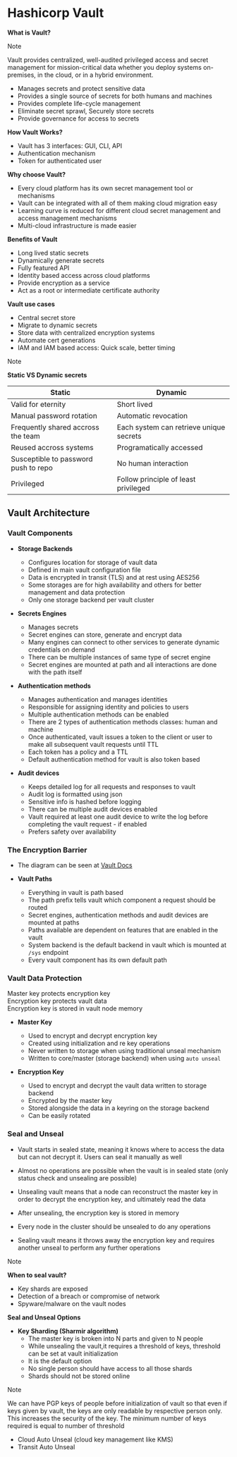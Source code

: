 # Hashicorp Vault

**What is Vault?**
> [!NOTE]
> Vault provides centralized, well-audited privileged access and secret management for mission-critical data whether you deploy systems on-premises, in the cloud, or in a hybrid environment.

- Manages secrets and protect sensitive data
- Provides a single source of secrets for both humans and machines
- Provides complete life-cycle management
- Eliminate secret sprawl, Securely store secrets
- Provide governance for access to secrets

**How Vault Works?**
- Vault has 3 interfaces: GUI, CLI, API
- Authentication mechanism
- Token for authenticated user

**Why choose Vault?**
- Every cloud platform has its own secret management tool or mechanisms
- Vault can be integrated with all of them making cloud migration easy 
- Learning curve is reduced for different cloud secret management and access management mechanisms
- Multi-cloud infrastructure is made easier

**Benefits of Vault**
- Long lived static secrets
- Dynamically generate secrets
- Fully featured API
- Identity based access across cloud platforms
- Provide encryption as a service
- Act as a root or intermediate certificate authority

**Vault use cases**
- Central secret store
- Migrate to dynamic secrets
- Store data with centralized encryption systems
- Automate cert generations
- IAM and IAM based access: Quick scale, better timing

> [!NOTE]
> **Static VS Dynamic secrets**
>
> | Static | Dynamic |
> | -------| ------- |
> | Valid for eternity | Short lived |
> | Manual password rotation | Automatic revocation |
> | Frequently shared accross the team | Each system can retrieve unique secrets |
> | Reused accross systems | Programatically accessed |
> | Susceptible to password push to repo | No human interaction |
> | Privileged | Follow principle of least privileged |


## Vault Architecture
### Vault Components
- **Storage Backends**
    - Configures location for storage of vault data
    - Defined in main vault configuration file
    - Data is encrypted in transit (TLS) and at rest using AES256
    - Some storages are for high availability and others for better management and data protection
    - Only one storage backend per vault cluster

- **Secrets Engines**
    - Manages secrets
    - Secret engines can store, generate and encrypt data
    - Many engines can connect to other services to generate dynamic credentials on demand
    - There can be multiple instances of same type of secret engine
    - Secret engines are mounted at path and all interactions are done with the path itself

- **Authentication methods**
    - Manages authentication and manages identities
    - Responsible for assigning identity and policies to users
    - Multiple authentication methods can be enabled 
    - There are 2 types of authentication methods classes: human and machine
    - Once authenticated, vault issues a token to the client or user to make all subsequent vault requests until TTL
    - Each token has a policy and a TTL
    - Default authentication method for vault is also token based

- **Audit devices**
    - Keeps detailed log for all requests and responses to vault
    - Audit log is formatted using json
    - Sensitive info is hashed before logging
    - There can be multiple audit devices enabled
    - Vault required at least one audit device to write the log before completing the vault request - if enabled
    - Prefers safety over availability

### The Encryption Barrier
- The diagram can be seen at [Vault Docs](https://developer.hashicorp.com/vault/docs/about-vault/how-vault-works#the-encryption-barrier)

- **Vault Paths**
    - Everything in vault is path based
    - The path prefix tells vault which component a request should be routed
    - Secret engines, authentication methods and audit devices are mounted at paths
    - Paths available are dependent on features that are enabled in the vault
    - System backend is the default backend in vault which is mounted at `/sys` endpoint
    - Every vault component has its own default path

### Vault Data Protection
Master key protects encryption key\
Encryption key protects vault data\
Encryption key is stored in vault node memory

- **Master Key**
    - Used to encrypt and decrypt encryption key
    - Created using initialization and re key operations
    - Never written to storage when using traditional unseal mechanism
    - Written to core/master (storage backend) when using `auto unseal`

- **Encryption Key**
    - Used to encrypt and decrypt the vault data written to storage backend
    - Encrypted by the master key
    - Stored alongside the data in a keyring on the storage backend
    - Can be easily rotated

### Seal and Unseal
- Vault starts in sealed state, meaning it knows where to access the data but can not decrypt it. Users can seal it manually as well
- Almost no operations are possible when the vault is in sealed state (only status check and unsealing are possible)
- Unsealing vault means that a node can reconstruct the master key in order to decrypt the encryption key, and ultimately read the data
- After unsealing, the encryption key is stored in memory
- Every node in the cluster should be unsealed to do any operations

- Sealing vault means it throws away the encryption key and requires another unseal to perform any further operations

> [!NOTE]
> **When to seal vault?**
> - Key shards are exposed
> - Detection of a breach or compromise of network
> - Spyware/malware on the vault nodes

**Seal and Unseal Options**
- **Key Sharding (Sharmir algorithm)**
    - The master key is broken into N parts and given to N people
    - While unsealing the vault,it requires a threshold of keys, threshold can be set at vault initialization
    - It is the default option
    - No single person should have access to all those shards
    - Shards should not be stored online
> [!NOTE]
> We can have PGP keys of people before initialization of vault so that even if keys given by vault, the keys are only readable by respective person only. This increases the security of the key. The minimum number of keys required is equal to number of threshold
- Cloud Auto Unseal (cloud key management like KMS)
- Transit Auto Unseal















<!-- commands: `vault status` -->

<!-- --- Authentication generates a token for access for a ttl, once token is issued it is used for authentication until it is expired, permissions or the scope of token is also associated with the token -->
